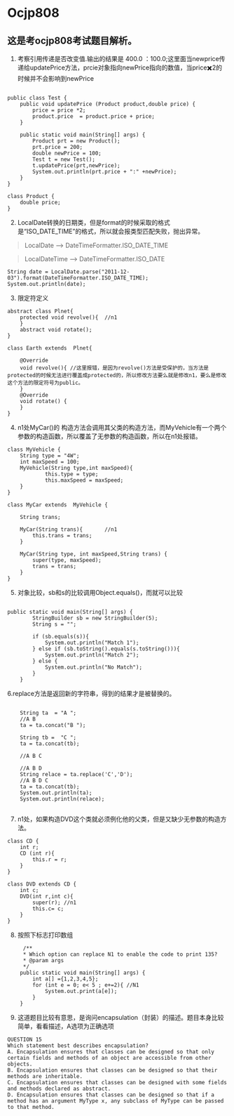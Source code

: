 # Ocjp808

## 这是考ocjp808考试题目解析。

1. 考察引用传递是否改变值.输出的结果是 400.0 ：100.0;这里面当newprice传递给updatePrice方法，prcie对象指向newPrice指向的数值，当price✖️2的时候并不会影响到newPrice
```

public class Test {
    public void updatePrice (Product product,double price) {
        price = price *2;
        product.price  = product.price + price;
    }

    public static void main(String[] args) {
        Product prt = new Product();
        prt.price = 200;
        double newPrice = 100;
        Test t = new Test();
        t.updatePrice(prt,newPrice);
        System.out.println(prt.price + ":" +newPrice);
    }
}

class Product {
    double price;
}

```

2. LocalDate转换的日期类，但是format的时候采取的格式是“ISO_DATE_TIME”的格式，所以就会报类型匹配失败，抛出异常。

> LocalDate        -->   DateTimeFormatter.ISO_DATE_TIME

> LocalDateTime    -->   DateTimeFormatter.ISO_DATE  

```
String date = LocalDate.parse("2011-12-03").format(DateTimeFormatter.ISO_DATE_TIME);
System.out.println(date);
```

3.  限定符定义

```
abstract class Plnet{
    protected void revolve(){  //n1
    }
    abstract void rotate();
}

class Earth extends  Plnet{

    @Override
    void revolve(){ //这里报错，是因为revolve()方法是受保护的，当方法是protected的时候无法进行覆盖成protected的，所以修改方法要么就是修改n1，要么是修改这个方法的限定符号为public。
    }
    @Override
    void rotate() {
    }
}

```

4.  n1处MyCar()的 构造方法会调用其父类的构造方法，而MyVehicle有一个两个参数的构造函数，所以覆盖了无参数的构造函数，所以在n1处报错。

```
class MyVehicle {
    String type = "4W";
    int maxSpeed = 100;
    MyVehicle(String type,int maxSpeed){
            this.type = type;
            this.maxSpeed = maxSpeed;
    }
}

class MyCar extends  MyVehicle {

    String trans;

    MyCar(String trans){       //n1
        this.trans = trans;
    }

    MyCar(String type, int maxSpeed,String trans) {
        super(type, maxSpeed);
        trans = trans;
    }
}

```

5. 对象比较，sb和s的比较调用Object.equals()，而就可以比较

```

public static void main(String[] args) {
        StringBuilder sb = new StringBuilder(5);
        String s = "";

        if (sb.equals(s)){
            System.out.println("Match 1");
        } else if (sb.toString().equals(s.toString())){
            System.out.println("Match 2");
        } else {
            System.out.println("No Match");
        }
    }

```

6.replace方法是返回新的字符串，得到的结果才是被替换的。

```

    String ta  = "A ";
    //A B
    ta = ta.concat("B ");

    String tb =  "C ";
    ta = ta.concat(tb);

    //A B C

    //A B D
    String relace = ta.replace('C','D');
    //A B D C
    ta = ta.concat(tb);
    System.out.println(ta);
    System.out.println(relace);
        
```

7.  n1处，如果构造DVD这个类就必须例化他的父类，但是又缺少无参数的构造方法。

```
class CD {
    int r;
    CD (int r){
        this.r = r;
    }
}

class DVD extends CD {
    int c;
    DVD(int r,int c){
        super(r); //n1
        this.c= c;
    }
}
```
8. 按照下标志打印数组

```
     /**
     * Which option can replace N1 to enable the code to print 135?
     * @param args
     */
    public static void main(String[] args) {
        int a[] ={1,2,3,4,5};
        for (int e = 0; e< 5 ; e+=2){ //N1
            System.out.print(a[e]);
        }
    }
```
9. 这道题目比较有意思，是询问encapsulation（封装）的描述。题目本身比较简单，看看描述，A选项为正确选项

```
QUESTION 15
Which statement best describes encapsulation?
A. Encapsulation ensures that classes can be designed so that only certain fields and methods of an object are accessible from other objects.
B. Encapsulation ensures that classes can be designed so that their methods are inheritable.
C. Encapsulation ensures that classes can be designed with some fields and methods declared as abstract.
D. Encapsulation ensures that classes can be designed so that if a method has an argument MyType x, any subclass of MyType can be passed to that method.
```
